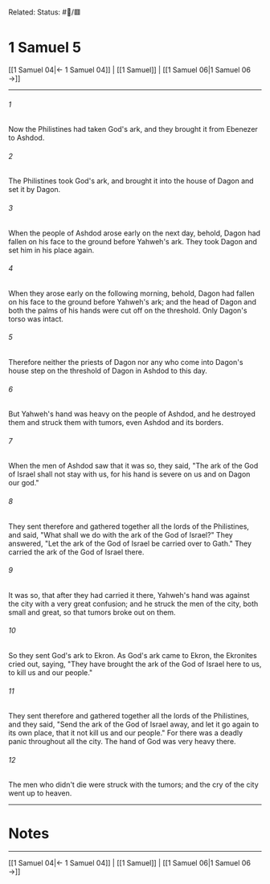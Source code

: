 Related:
Status: #📖/🟥
# 1 Samuel 5

[[1 Samuel 04|← 1 Samuel 04]] | [[1 Samuel]] | [[1 Samuel 06|1 Samuel 06 →]]
***



###### 1 
Now the Philistines had taken God's ark, and they brought it from Ebenezer to Ashdod. 

###### 2 
The Philistines took God's ark, and brought it into the house of Dagon and set it by Dagon. 

###### 3 
When the people of Ashdod arose early on the next day, behold, Dagon had fallen on his face to the ground before Yahweh's ark. They took Dagon and set him in his place again. 

###### 4 
When they arose early on the following morning, behold, Dagon had fallen on his face to the ground before Yahweh's ark; and the head of Dagon and both the palms of his hands were cut off on the threshold. Only Dagon's torso was intact. 

###### 5 
Therefore neither the priests of Dagon nor any who come into Dagon's house step on the threshold of Dagon in Ashdod to this day. 

###### 6 
But Yahweh's hand was heavy on the people of Ashdod, and he destroyed them and struck them with tumors, even Ashdod and its borders. 

###### 7 
When the men of Ashdod saw that it was so, they said, "The ark of the God of Israel shall not stay with us, for his hand is severe on us and on Dagon our god." 

###### 8 
They sent therefore and gathered together all the lords of the Philistines, and said, "What shall we do with the ark of the God of Israel?" They answered, "Let the ark of the God of Israel be carried over to Gath." They carried the ark of the God of Israel there. 

###### 9 
It was so, that after they had carried it there, Yahweh's hand was against the city with a very great confusion; and he struck the men of the city, both small and great, so that tumors broke out on them. 

###### 10 
So they sent God's ark to Ekron. As God's ark came to Ekron, the Ekronites cried out, saying, "They have brought the ark of the God of Israel here to us, to kill us and our people." 

###### 11 
They sent therefore and gathered together all the lords of the Philistines, and they said, "Send the ark of the God of Israel away, and let it go again to its own place, that it not kill us and our people." For there was a deadly panic throughout all the city. The hand of God was very heavy there. 

###### 12 
The men who didn't die were struck with the tumors; and the cry of the city went up to heaven.

---
# Notes


***
[[1 Samuel 04|← 1 Samuel 04]] | [[1 Samuel]] | [[1 Samuel 06|1 Samuel 06 →]]
